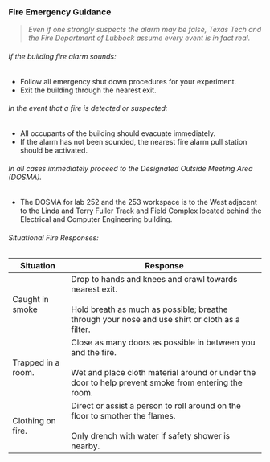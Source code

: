 ### Fire Emergency Guidance
> *Even if one strongly suspects the alarm may be false, Texas Tech and the Fire Department of Lubbock assume every event is in fact real.*

###### If the building fire alarm sounds:
- Follow all emergency shut down procedures for your experiment.
- Exit the building through the nearest exit.

###### In the event that a fire is detected or suspected:
- All occupants of the building should evacuate immediately.
- If the alarm has not been sounded, the nearest fire alarm pull station should be activated.

###### In all cases immediately proceed to the Designated Outside Meeting Area (DOSMA).
- The DOSMA for lab 252 and the 253 workspace is to the West adjacent to the Linda and Terry Fuller Track and Field Complex located behind the Electrical and Computer Engineering building.

###### Situational Fire Responses:
Situation | Response
---|----
Caught in smoke | Drop to hands and knees and crawl towards nearest exit. <br> <br> Hold breath as much as possible; breathe through your nose and use shirt or cloth as a filter.
Trapped in a room. | Close as many doors as possible in between you and the fire.<br> <br> Wet and place cloth material around or under the door to help prevent smoke from entering the room.
 Clothing on fire.| Direct or assist a person to roll around on the floor to smother the flames. <br> <br> Only drench with water if safety shower is nearby.
